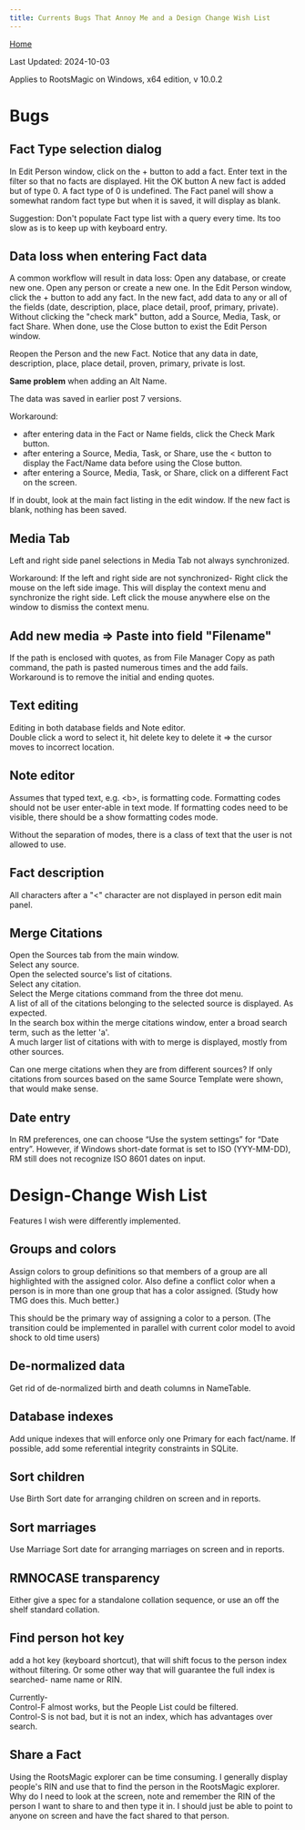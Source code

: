```yaml
---
title: Currents Bugs That Annoy Me and a Design Change Wish List
---
```


[Home](https://richardotter.github.io)

Last Updated:  2024-10-03

Applies to RootsMagic on Windows, x64 edition, v 10.0.2

# Bugs

## Fact Type selection dialog

In Edit Person window, click on the + button to add a fact.
Enter text in the filter so that no facts are displayed.
Hit the OK button
A new fact is added but of type 0. A fact type of 0 is undefined.
The Fact panel will show a somewhat random fact type
but when it is saved, it will display as blank.

Suggestion:
Don't populate Fact type list with a query every time. Its too slow as is to keep up with keyboard entry.

## Data loss when entering Fact data

A common workflow will result in data loss:
Open any database, or create new one.
Open any person or create a new one.
In the Edit Person window, click the + button to add any fact.
In the new fact, add data to any or all of the fields (date, description, place, place detail, proof, primary, private).
Without clicking the "check mark" button, add a Source, Media,  Task, or fact Share. 
When done, use the Close button to exist the Edit Person window.

Reopen the Person and the new Fact. Notice that any data in date, description, place, place detail, proven, primary, private is lost.

**Same problem** when adding an Alt Name.


The data was saved in earlier post 7 versions. 

Workaround:

* after entering data in the Fact or Name fields, click the Check Mark button.
* after entering a Source, Media,  Task, or Share, use the < button to display the Fact/Name data before using the Close button.
* after entering a Source, Media,  Task, or Share, click on a different Fact on the screen.

If in doubt, look at the main fact listing in the edit window. If the new fact is blank, nothing has been saved.

## Media Tab

Left and right side panel selections in Media Tab not always synchronized.

Workaround:
If the left and right side are not synchronized-
Right click the mouse on the left side image.
This will display the context menu and synchronize the right side.
Left click the mouse anywhere else on the window to dismiss the context menu.

## Add new media => Paste into field "Filename"

If the path is enclosed with quotes, as from File Manager Copy as path command, the path is pasted numerous times and the add fails. Workaround is
to remove the initial and ending quotes.

## Text editing

Editing in both database fields and Note editor.\
Double click a word to select it, hit delete key to delete it => the cursor moves to incorrect location.

## Note editor

Assumes that typed text, e.g. &lt;b>, is formatting code.
Formatting codes should not be user enter-able in text mode. If formatting codes need to be visible,
there should be a show formatting codes mode.

Without the separation of modes, there is a class of text that the user is not allowed to use.

## Fact description

All characters after a "<" character are not displayed in person edit main panel.

## Merge Citations

Open the Sources tab from the main window.\
Select any source.\
Open the selected source's list of citations.\
Select any citation.\
Select the Merge citations command from the three dot menu.\
A list of all of the citations belonging to the selected source is displayed. As expected.\
In the search box within the merge citations window, enter a broad search term, such as the letter 'a'.\
A much larger list of citations with with to merge is displayed, mostly from other sources.

Can one merge citations when they are from different sources? If only citations from sources based on the same 
Source Template were shown, that would make sense.

## Date entry

In RM preferences, one can choose “Use the system settings” for “Date entry”. However, if Windows short-date format
is set to ISO  (YYY-MM-DD),  RM still does not recognize ISO 8601 dates on input.

# Design-Change Wish List

Features I wish were differently implemented.

## Groups and colors

Assign colors to group definitions so that members of a group are all highlighted with the assigned color.
Also define a conflict color when a person is in more than one group that has a color
assigned. (Study how TMG does this. Much better.)

This should be the primary way of assigning a color to a person.
(The transition could be implemented in parallel with current color model to avoid shock to old time users)

## De-normalized data

Get rid of de-normalized birth and death columns in NameTable.

## Database indexes

Add unique indexes that will enforce only one Primary for each fact/name.
If possible, add some referential integrity constraints in SQLite.

## Sort children

Use Birth Sort date for arranging children on screen and in reports.

## Sort marriages

Use Marriage Sort date for arranging marriages on screen and in reports.

## RMNOCASE transparency

Either give a spec for a standalone collation sequence, 
or use an off the shelf standard collation.

## Find person hot key

add a hot key (keyboard shortcut), that will shift focus to the person index without filtering.
Or some other way that will guarantee the full index is searched- name name or RIN.

Currently-\
Control-F almost works, but the People List could be filtered.\
Control-S is not bad, but it is not an index, which has advantages over search.

## Share a Fact

Using the RootsMagic explorer can be time consuming. I generally display people's RIN
and use that to find the person in the RootsMagic explorer.
Why do I need to look at the screen, note and remember the RIN of the person I want to
share to and then type it in. I should just be able to point to anyone on screen and have
the fact shared to that person.
